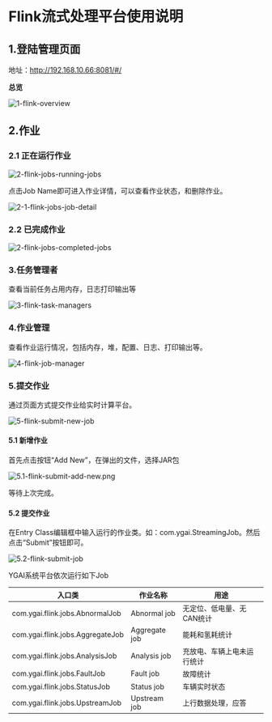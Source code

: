 # Flink流式处理平台使用说明

## 1.登陆管理页面

地址：http://192.168.10.66:8081/#/

**总览**

![1-flink-overview](..\..\images\flink\1-flink-overview.png)



## 2.作业

### 2.1 正在运行作业

![2-flink-jobs-running-jobs](..\..\images\flink\2-flink-jobs-running-jobs.png)



点击Job Name即可进入作业详情，可以查看作业状态，和删除作业。

![2-1-flink-jobs-job-detail](..\..\images\flink\2-1-flink-jobs-job-detail.png)



### 2.2 已完成作业

![2-flink-jobs-completed-jobs](..\..\images\flink\2-flink-jobs-completed-jobs.png)



### 3.任务管理者

查看当前任务占用内存，日志打印输出等

![3-flink-task-managers](..\..\images\flink\3-flink-task-managers.png)



### 4.作业管理

查看作业运行情况，包括内存，堆，配置、日志、打印输出等。

![4-flink-job-manager](..\..\images\flink\4-flink-job-manager.png)



### 5.提交作业

通过页面方式提交作业给实时计算平台。

![5-flink-submit-new-job](..\..\images\flink\5-flink-submit-new-job.png)

#### 5.1 新增作业

首先点击按钮“Add New”，在弹出的文件，选择JAR包

![5.1-flink-submit-add-new.png](..\..\images\flink\5.1-flink-submit-add-new.png)

等待上次完成。



#### 5.2 提交作业

在Entry Class编辑框中输入运行的作业类。如：com.ygai.StreamingJob。然后点击“Submit”按钮即可。

![5.2-flink-submit-job](..\..\images\flink\5.2-flink-submit-job.png)



YGAI系统平台依次运行如下Job

| 入口类                           | 作业名称      | 用途                       |
| -------------------------------- | ------------- | -------------------------- |
| com.ygai.flink.jobs.AbnormalJob  | Abnormal job  | 无定位、低电量、无CAN统计  |
| com.ygai.flink.jobs.AggregateJob | Aggregate job | 能耗和氢耗统计             |
| com.ygai.flink.jobs.AnalysisJob  | Analysis job  | 充放电、车辆上电未运行统计 |
| com.ygai.flink.jobs.FaultJob     | Fault job     | 故障统计                   |
| com.ygai.flink.jobs.StatusJob    | Status job    | 车辆实时状态               |
| com.ygai.flink.jobs.UpstreamJob  | Upstream job  | 上行数据处理，应答         |

